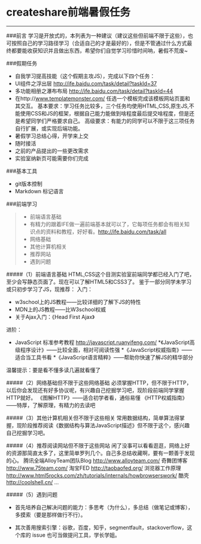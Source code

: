 # createshare前端暑假任务

------
###前言
学习是开放式的，本列表为一种建议（建议这些但前端不限于这些），也可按照自己的学习路径学习（合适自己的才是最好的），但是不管通过什么方式最终都要能收获知识并且做出东西，希望你们自觉学习珍惜时间呐，暑假不荒废~

###假期任务
* 自我学习提高技能（这个假期主攻JS），完成以下四个任务：
 * UI组件之浮出层 http://ife.baidu.com/task/detail?taskId=37 
 * 多功能相册之瀑布布局 http://ife.baidu.com/task/detail?taskId=44
 * 在http://www.templatemonster.com/ 任选一个模板完成该模板网站页面和其交互。
 基本要求：学习任务比较多，三个任务均使用HTML,CSS,原生JS,不能使用CSS和JS的框架，根据自己能力能做到啥程度最后提交啥程度，但是还是希望同学们严格要求自己。
 高级要求：有能力的同学可以不限于这三项任务自行扩展，或实现后端功能。
 * 暑假学习总结心得，开学来上交
* 随时接活
 * 之前的产品提出的一些更改需求
 * 实验室纳新页可能需要你们完成

###基本工具
* git版本控制
* Markdown 标记语言

###前端学习
> * 前端语言基础
> * 有精力的跟着IFE做一遍前端基本就可以了，它每项任务都会有相关知识点的资料和教程，好好看。http://ife.baidu.com/task/all
> * 网络基础
> * 其他计算机相关
> * 推荐网站
> * 遇到问题

#####（1）前端语言基础
HTML,CSS这个目测实验室前端同学都已经入门了吧，至少会写静态页面了。现在可以了解HTML5和CSS3了。
鉴于一部分同学未学习或只初步学习了JS，现推荐：
入门：
  
* w3school上的JS教程——比较详细的了解下JS的特性
* MDN上的JS教程——比W3school权威
* 关于Ajax入门：《Head First Ajax》

进阶：
* JavaScript 标准参考教程 http://javascript.ruanyifeng.com/
*《JavaScript高级程序设计》——比较全面，相对可阅读性强 
*《JavaScript权威指南》——适合当工具书看
*《JavaScript语言精粹》——帮助你快速了解JS的精华部分

温馨提示：要是看不懂多读几遍就看懂了

#####（2）网络基础但不限于这些网络基础
必须掌握HTTP，但不限于HTTP，以后你会发现还有好多协议呢，有兴趣自己挖掘学习吧，现阶段前端同学掌握HTTP就好。
《图解HTTP》——适合初学者看，通俗易懂
《HTTP权威指南》——特厚，了解原理，有精力的去读吧

#####（3）其他计算机相关但不限于这些相关
常用数据结构，简单算法得掌握，现阶段推荐阅读《数据结构与算法JavaScript描述》但不限于这个，感兴趣自己挖掘学习吧。

#####（4）推荐阅读网站但不限于这些网站
闲了没事可以看看逛逛，网络上好的资源那简直太多了，这里简单罗列几个。自己多总结收藏啊，要有一颗善于发现的心。
腾讯全端AlloyTeam团队Blog http://www.alloyteam.com/
奇舞团博客 http://www.75team.com/
淘宝FED http://taobaofed.org/
浏览器工作原理 http://www.html5rocks.com/zh/tutorials/internals/howbrowserswork/
酷壳 http://coolshell.cn/
...

#####（5）遇到问题
* 首先培养自己解决问题的能力：多思考（为什么），多总结（做笔记或博客），多摸索（要是那样做行不行）。

* 其次善用搜索引擎：谷歌，百度，知乎，segmentfault，stackoverflow，这个库的 issue 也可当做提问工具，学长学姐。

